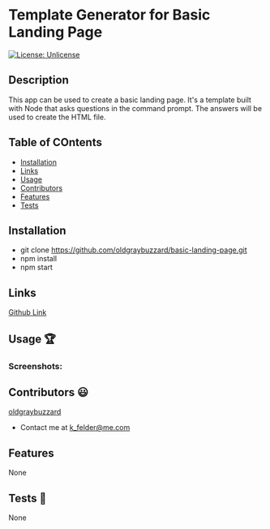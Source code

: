 # Template Generator for Basic Landing Page

[![License: Unlicense](https://img.shields.io/badge/license-Unlicense-blue.svg)](http://unlicense.org/)

## Description
This app can be used to create a basic landing page. It's a template built with Node that asks questions in the command prompt. The answers will be used to create the HTML file.

## Table of COntents
* [Installation](#installation)
* [Links](#links)
* [Usage](#usage)
* [Contributors](#contributors)
* [Features](#features)
* [Tests](#tests)

## Installation
* git clone https://github.com/oldgraybuzzard/basic-landing-page.git
* npm install
* npm start

## Links
[Github Link](https://github.com/oldgraybuzzard/basic-landing-page.git)

## Usage 🏆
### Screenshots:

## Contributors 😃
[oldgraybuzzard](https://github.com/oldgraybuzzard)
* Contact me at k_felder@me.com

## Features
None 

## Tests 🧪
None
